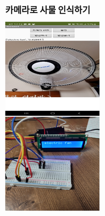 # 카메라로 사물 인식하기

<img src="./images/app.jpg" width="300" height="300" alt="앱인벤터">   
<img src="./images/arduino.jpg" width="300" height="300" alt="아두이노">